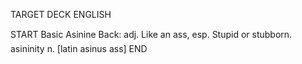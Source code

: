TARGET DECK
ENGLISH

START
Basic
Asinine
Back: adj. Like an ass, esp. Stupid or stubborn.  asininity n. [latin asinus ass]
END
